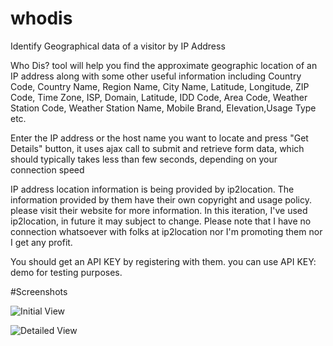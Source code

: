 # whodis
Identify Geographical data of a visitor by IP Address


Who Dis? tool will help you find the approximate geographic location of an IP address along with some other useful information including Country Code, Country Name, Region Name, City Name, Latitude, Longitude, ZIP Code, Time Zone, ISP, Domain, Latitude, IDD Code, Area Code, Weather Station Code, Weather Station Name, Mobile Brand, Elevation,Usage Type etc. 

Enter the IP address or the host name you want to locate and press "Get Details" button, it uses ajax call to submit and retrieve form data, which should typically takes less than few seconds, depending on your connection speed

IP address location information is being provided by ip2location. The information provided by them have their own copyright and usage policy. please visit their website for more information. In this iteration, I've used ip2location, in future it may subject to change.
Please note that I have no connection whatsoever with folks at ip2location nor I'm promoting them nor I get any profit.

You should get an API KEY by registering with them. 
you can use API KEY: demo for testing purposes.


#Screenshots

![Initial View](https://i.imgur.com/YQHUc0H.png)



![Detailed View](https://i.imgur.com/EEZZZpL.png)


